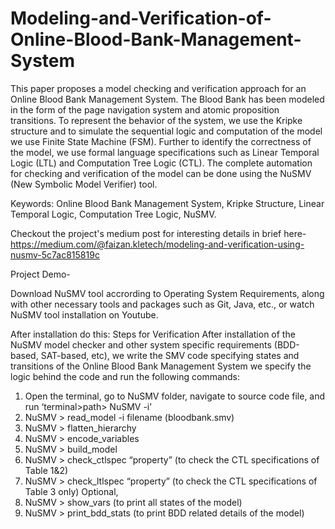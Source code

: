 # Modeling-and-Verification-of-Online-Blood-Bank-Management-System

This paper proposes a model checking and verification approach for an Online Blood Bank Management System. The Blood Bank has been modeled in the form of the page navigation system and atomic proposition transitions. To represent the behavior of the system, we use the Kripke structure and to simulate the sequential logic and computation of the model we use Finite State Machine (FSM). Further to identify the correctness of the model, we use formal language specifications such as Linear Temporal Logic (LTL) and Computation Tree Logic (CTL). The complete automation for checking and verification of the model can be done using the NuSMV (New Symbolic Model Verifier) tool.

Keywords: Online Blood Bank Management System, Kripke Structure, Linear Temporal Logic, Computation Tree Logic, NuSMV.

Checkout the project's medium post for interesting details in brief here- https://medium.com/@faizan.kletech/modeling-and-verification-using-nusmv-5c7ac815819c

Project Demo-


Download NuSMV tool accrording to Operating System Requirements, along with other necessary tools and packages such as Git, Java, etc., or watch NuSMV tool installation on Youtube.

After installation do this:
Steps for Verification
After installation of the NuSMV model checker and other system specific requirements (BDD-based, SAT-based, etc), we write the SMV code specifying states and transitions of the
Online Blood Bank Management System we specify the logic behind the code and run the following commands:
1. Open the terminal, go to NuSMV folder, navigate to source code file, and run ‘terminal>path> NuSMV -i’
2. NuSMV > read_model -i filename (bloodbank.smv)
3. NuSMV > flatten_hierarchy
4. NuSMV > encode_variables
5. NuSMV > build_model
6. NuSMV > check_ctlspec “property” (to check the CTL specifications of Table 1&2)
7. NuSMV > check_ltlspec “property” (to check the CTL specifications of Table 3 only)
Optional,
8. NuSMV > show_vars (to print all states of the model)
9. NuSMV > print_bdd_stats (to print BDD related details of the model)
